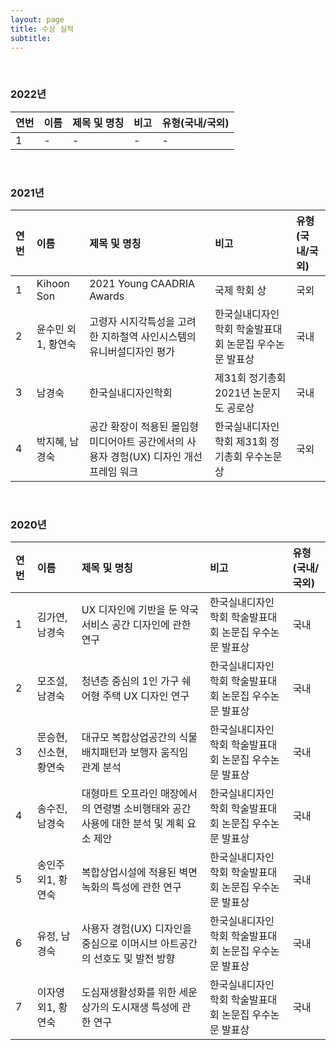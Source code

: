 ```yaml
---
layout: page
title: 수상 실적
subtitle:
---
```


<br>

### 2022년

| 연번 | 이름 | 제목 및 명칭 | 비고 | 유형(국내/국외) |
| :------ |:--- | :--- | :--- | :--- |
| 1 | - | - | - | - |

<br>

### 2021년

| 연번 | 이름 | 제목 및 명칭 | 비고 | 유형(국내/국외) |
| :------ |:--- | :--- | :--- | :--- |
| 1 | Kihoon Son | 2021 Young CAADRIA Awards | 국제 학회 상 | 국외 |
| 2 | 윤수민 외1, 황연숙 | 고령자 시지각특성을 고려한 지하철역 사인시스템의 유니버설디자인 평가 | 한국실내디자인학회 학술발표대회 논문집 우수논문 발표상 | 국내 |
| 3 | 남경숙 | 한국실내디자인학회 | 제31회 정기총회 2021년 논문지도 공로상 | 국내 |
| 4 | 박지혜, 남경숙 | 공간 확장이 적용된 몰입형 미디어아트 공간에서의 사용자 경험(UX) 디자인 개선 프레임 워크 | 한국실내디자인학회 제31회 정기총회 우수논문상 | 국외 |

<br>

### 2020년

| 연번 | 이름 | 제목 및 명칭 | 비고 | 유형(국내/국외) |
| :------ |:--- | :--- | :--- | :--- |
| 1 | 김가연, 남경숙 | UX 디자인에 기반을 둔 약국 서비스 공간 디자인에 관한 연구 | 한국실내디자인학회 학술발표대회 논문집 우수논문 발표상 | 국내 |
| 2 | 모조설, 남경숙 | 청년층 중심의 1인 가구 쉐어형 주택 UX 디자인 연구 | 한국실내디자인학회 학술발표대회 논문집 우수논문 발표상 | 국내 |
| 3 | 문승현, 신소현, 황연숙 | 대규모 복합상업공간의 식물배치패턴과 보행자 움직임 관계 분석 | 한국실내디자인학회 학술발표대회 논문집 우수논문 발표상 | 국내 |
| 4 | 송수진, 남경숙 | 대형마트 오프라인 매장에서의 연령별 소비행태와 공간 사용에 대한 분석 및 계획 요소 제안 | 한국실내디자인학회 학술발표대회 논문집 우수논문 발표상 | 국내 |
| 5 | 송인주 외1, 황연숙| 복합상업시설에 적용된 벽면녹화의 특성에 관한 연구 | 한국실내디자인학회 학술발표대회 논문집 우수논문 발표상 | 국내 |
| 6 | 유정, 남경숙 | 사용자 경험(UX) 디자인을 중심으로 이머시브 아트공간의 선호도 및 발전 방향 | 한국실내디자인학회 학술발표대회 논문집 우수논문 발표상 | 국내 |
| 7 | 이자영 외1, 황연숙 | 도심재생활성화를 위한 세운상가의 도시재생 특성에 관한 연구 | 한국실내디자인학회 학술발표대회 논문집 우수논문 발표상 | 국내 |

<br>
